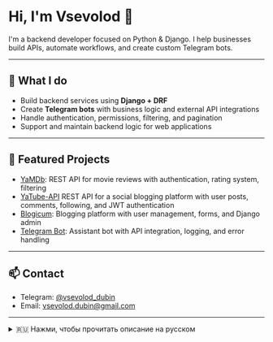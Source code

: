 # Hi, I'm Vsevolod 👋  
I'm a backend developer focused on Python & Django. I help businesses build APIs, automate workflows, and create custom Telegram bots.

---

## 💼 What I do
- Build backend services using **Django + DRF**
- Create **Telegram bots** with business logic and external API integrations
- Handle authentication, permissions, filtering, and pagination
- Support and maintain backend logic for web applications

---

## 🚀 Featured Projects
- [YaMDb](https://github.com/Vsevolod-Dubin/yamdb_final): REST API for movie reviews with authentication, rating system, filtering
- [YaTube-API](https://github.com/Vsevolod-Dubin/Yatube-API) REST API for a social blogging platform with user posts, comments, following, and JWT authentication
- [Blogicum](https://github.com/Vsevolod-Dubin/blogicum): Blogging platform with user management, forms, and Django admin
- [Telegram Bot](https://github.com/Vsevolod-Dubin/telegram-bot): Assistant bot with API integration, logging, and error handling

---

## 📫 Contact
- Telegram: [@vsevolod_dubin](https://t.me/vsevolod_dubin)
- Email: vsevolod.dubin@gmail.com

---

<details>
<summary>🇷🇺 Нажми, чтобы прочитать описание на русском</summary>

# Привет! Меня зовут Всеволод 👋  
Я backend-разработчик на Python с фокусом на Django и API-сервисы. Помогаю бизнесу автоматизировать процессы, создавать Telegram-ботов и разрабатывать надёжные серверные решения.

---

## 💼 Чем я занимаюсь
- Разработка серверной логики на **Django + DRF**
- Создание **Telegram-ботов** с бизнес-логикой и API-интеграциями
- Настройка авторизации, прав доступа, пагинации, фильтрации
- Поддержка и развитие backend-приложений

---

## 🚀 Проекты
- [YaMDb](https://github.com/Vsevolod-Dubin/yamdb_final) — API для отзывов на фильмы с авторизацией, рейтингом, фильтрацией
- [Blogicum](https://github.com/Vsevolod-Dubin/blogicum) — блог-платформа с пользователями, формами, админкой Django
- [Telegram Bot](https://github.com/Vsevolod-Dubin/telegram-bot) — бот-ассистент с интеграцией внешнего API, логированием и обработкой ошибок

---

## 📫 Контакты
- Telegram: [@vcevolod](https://t.me/vcevolod)
- Email: vcevolodstarpro@gmail.com

</details>

